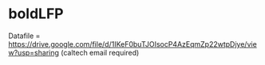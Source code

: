 # boldLFP

Datafile = https://drive.google.com/file/d/1IKeF0buTJOIsocP4AzEqmZp22wtpDjye/view?usp=sharing (caltech email required)
